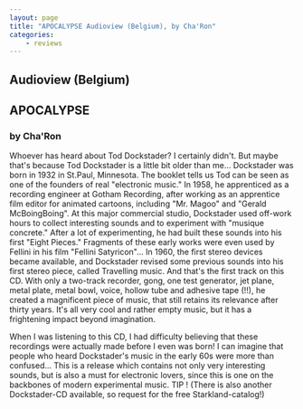 ```yaml
---
layout: page
title: "APOCALYPSE Audioview (Belgium), by Cha'Ron"
categories:
    - reviews
---
```


## Audioview (Belgium)

## APOCALYPSE

### by Cha'Ron

Whoever has heard about Tod Dockstader? I certainly didn't. But maybe that's because Tod Dockstader is a little bit older than me... Dockstader was born in 1932 in St.Paul, Minnesota. The booklet tells us Tod can be seen as one of the founders of real "electronic music." In 1958, he apprenticed as a recording engineer at Gotham Recording, after working as an apprentice film editor for animated cartoons, including "Mr. Magoo" and "Gerald McBoingBoing". At this major commercial studio, Dockstader used off-work hours to collect interesting sounds and to experiment with "musique concrete." After a lot of experimenting, he had built these sounds into his first "Eight Pieces." Fragments of these early works were even used by Fellini in his film "Fellini Satyricon"... In 1960, the first stereo devices became available, and Dockstader revised some previous sounds into his first stereo piece, called Travelling music. And that's the first track on this CD. With only a two-track recorder, gong, one test generator, jet plane, metal plate, metal bowl, voice, hollow tube and adhesive tape (!!), he created a magnificent piece of music, that still retains its relevance after thirty years. It's all very cool and rather empty music, but it has a frightening impact beyond imagination.

When I was listening to this CD, I had difficulty believing that these recordings were actually made before I even was born! I can imagine that people who heard Dockstader's music in the early 60s were more than confused... This is a release which contains not only very interesting sounds, but is also a must for electronic lovers, since this is one on the backbones of modern experimental music. TIP ! (There is also another Dockstader-CD available, so request for the free Starkland-catalog!)

